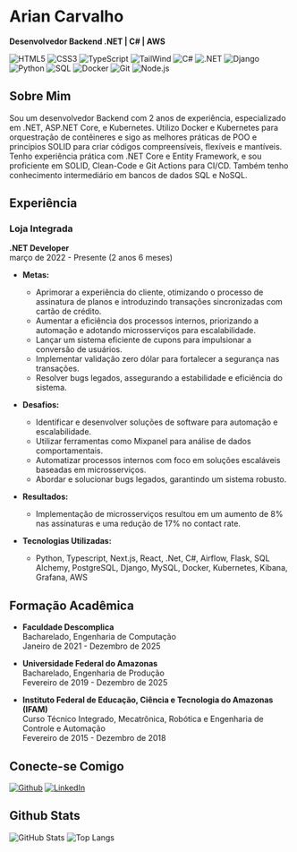 # Arian Carvalho

**Desenvolvedor Backend .NET | C# | AWS**

![HTML5](https://img.shields.io/badge/HTML5-000?style=for-the-badge&logo=html5) ![CSS3](https://img.shields.io/badge/CSS3-000?style=for-the-badge&logo=css3&logoColor=264CE4) ![TypeScript](https://img.shields.io/badge/TypeScript-000?style=for-the-badge&logo=typescript) ![TailWind](https://img.shields.io/badge/TailWind-000?style=for-the-badge&logo=TailWindcss)
![C#](https://img.shields.io/badge/C%23-000?style=for-the-badge&logo=c-sharp&logoColor=823085) ![.NET](https://img.shields.io/badge/.net-black?style=for-the-badge&logo=dotnet)
![Django](https://img.shields.io/badge/Django-000?style=for-the-badge&logo=django&logoColor=00FF00) ![Python](https://img.shields.io/badge/Python-000?style=for-the-badge&logo=python)
![SQL](https://img.shields.io/badge/MySQL-000?style=for-the-badge&logo=mysql&logoColor=823085) ![Docker](https://img.shields.io/badge/Docker-000.svg?style=for-the-badge&logo=Docker&logoColor=blue) 
![Git](https://img.shields.io/badge/Git-000.svg?style=for-the-badge&logo=Git&logoColor=F05032) ![Node.js](https://img.shields.io/badge/Node.js-000?style=for-the-badge&logo=node.js&logoColor=76ad64)

## Sobre Mim

Sou um desenvolvedor Backend com 2 anos de experiência, especializado em .NET, ASP.NET Core, e Kubernetes. Utilizo Docker e Kubernetes para orquestração de contêineres e sigo as melhores práticas de POO e princípios SOLID para criar códigos compreensíveis, flexíveis e mantíveis. Tenho experiência prática com .NET Core e Entity Framework, e sou proficiente em SOLID, Clean-Code e Git Actions para CI/CD. Também tenho conhecimento intermediário em bancos de dados SQL e NoSQL.

## Experiência

### Loja Integrada
**.NET Developer**  
março de 2022 - Presente (2 anos 6 meses)

- **Metas:**
  - Aprimorar a experiência do cliente, otimizando o processo de assinatura de planos e introduzindo transações sincronizadas com cartão de crédito.
  - Aumentar a eficiência dos processos internos, priorizando a automação e adotando microsserviços para escalabilidade.
  - Lançar um sistema eficiente de cupons para impulsionar a conversão de usuários.
  - Implementar validação zero dólar para fortalecer a segurança nas transações.
  - Resolver bugs legados, assegurando a estabilidade e eficiência do sistema.

- **Desafios:**
  - Identificar e desenvolver soluções de software para automação e escalabilidade.
  - Utilizar ferramentas como Mixpanel para análise de dados comportamentais.
  - Automatizar processos internos com foco em soluções escaláveis baseadas em microsserviços.
  - Abordar e solucionar bugs legados, garantindo um sistema robusto.

- **Resultados:**
  - Implementação de microsserviços resultou em um aumento de 8% nas assinaturas e uma redução de 17% no contact rate.

- **Tecnologias Utilizadas:**
  - Python, Typescript, Next.js, React, .Net, C#, Airflow, Flask, SQL Alchemy, PostgreSQL, Django, MySQL, Docker, Kubernetes, Kibana, Grafana, AWS

## Formação Acadêmica

- **Faculdade Descomplica**  
  Bacharelado, Engenharia de Computação  
  Janeiro de 2021 - Dezembro de 2025

- **Universidade Federal do Amazonas**  
  Bacharelado, Engenharia de Produção  
  Fevereiro de 2019 - Dezembro de 2025

- **Instituto Federal de Educação, Ciência e Tecnologia do Amazonas (IFAM)**  
  Curso Técnico Integrado, Mecatrônica, Robótica e Engenharia de Controle e Automação  
  Fevereiro de 2015 - Dezembro de 2018

## Conecte-se Comigo

[![Github](https://img.shields.io/badge/github-000?style=for-the-badge&logo=github&logoColor=0E76A8)](https://github.com/ArianVCarvalho)
[![LinkedIn](https://img.shields.io/badge/LinkedIn-000?style=for-the-badge&logo=linkedin&logoColor=0E76A8)](https://www.linkedin.com/in/ariancarvalho/)

## Github Stats

![GitHub Stats](https://github-readme-stats.vercel.app/api?username=ArianVCarvalho&theme=transparent&bg_color=000&border_color=30A3DC&show_icons=true&icon_color=30A3DC&title_color=E94D5F&text_color=FFF)
![Top Langs](https://github-readme-stats-git-masterrstaa-rickstaa.vercel.app/api/top-langs/?username=ArianVCarvalho&layout=compact&bg_color=000&border_color=30A3DC&title_color=E94D5F&text_color=FFF)
